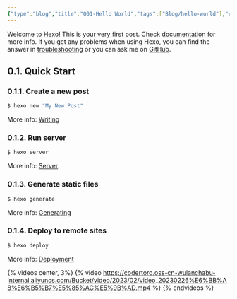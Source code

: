 ```yaml
---
{"type":"blog","title":"001-Hello World","tags":["Blog/hello-world"],"cover":"https://codertoro-img01.s3.ladydaily.com/img/backbround_img/iShot_2023-01-28_16.48.51.png","abbrlink":"4a17b156","establish":"2021-01-26 22:10:53","dg-publish":true,"permalink":"/Blog/001-hello-world/","dgPassFrontmatter":true,"created":"2025-02-21T11:01:33.110+08:00","updated":"2025-03-03T21:56:15.339+08:00"}
---
```


Welcome to [Hexo](https://hexo.io/)! This is your very first post. Check [documentation](https://hexo.io/docs/) for more info. If you get any problems when using Hexo, you can find the answer in [troubleshooting](https://hexo.io/docs/troubleshooting.html) or you can ask me on [GitHub](https://github.com/hexojs/hexo/issues). 

## 0.1. Quick Start

### 0.1.1. Create a new post

``` bash
$ hexo new "My New Post"
```

<!--more-->

More info: [Writing](https://hexo.io/docs/writing.html)

### 0.1.2. Run server

``` bash
$ hexo server
```

More info: [Server](https://hexo.io/docs/server.html)

### 0.1.3. Generate static files

``` bash
$ hexo generate
```

More info: [Generating](https://hexo.io/docs/generating.html)

### 0.1.4. Deploy to remote sites

``` bash
$ hexo deploy
```

More info: [Deployment](https://hexo.io/docs/one-command-deployment.html)


{% videos center, 3%}
{% video https://codertoro.oss-cn-wulanchabu-internal.aliyuncs.com/Bucket/video/2023/02/video_20230226%E6%BB%A8%E6%B5%B7%E5%85%AC%E5%9B%AD.mp4 %}
{% endvideos %}